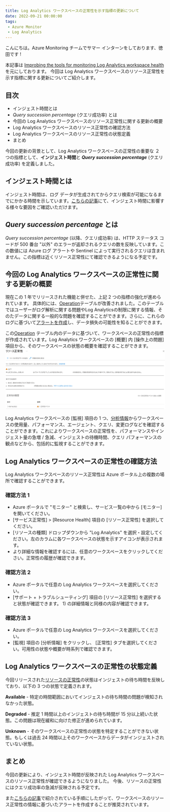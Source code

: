 ```yaml
---
title: Log Analytics ワークスペースの正常性を示す指標の更新について
date: 2022-09-21 00:00:00
tags:
 - Azure Monitor
 - Log Analytics
---
```


こんにちは。Azure Monitoring チームでサマー インターンをしております、徳田です ! 

本記事は [Improbing the tools for monitoring Log Analytics workspace health](https://techcommunity.microsoft.com/t5/azure-observability-blog/improving-the-tools-for-monitoring-log-analytics-workspace/ba-p/3566634)を元にしております。 
今回は Log Analytics ワークスペースのリソース正常性を示す指標に関する更新についてご紹介します。

<!-- more -->

## 目次
- インジェスト時間とは
- *Query succession percentage* (クエリ成功率) とは
- 今回の Log Analytics ワークスペースのリソース正常性に関する更新の概要
- Log Analytics ワークスペースのリソース正常性の確認方法
- Log Analytics ワークスペースのリソース正常性の状態定義
- まとめ

今回の更新の背景として、Log Analytics ワークスペースの正常性の重要な ２ つの指標として、**インジェスト時間**と ***Query succession percentage*** (クエリ成功率) を定義しました。

## インジェスト時間とは
インジェスト時間は、ログ データが生成されてからクエリ検索が可能になるまでにかかる時間を示しています。[こちらの記事](https://docs.microsoft.com/ja-jp/azure/azure-monitor/logs/data-ingestion-time)にて、インジェスト時間に影響する様々な要因をご確認いただけます。

## *Query succession percentage* とは
*Query succession percentage* (以降、クエリ成功率) は、HTTP ステータス コードが 500 番台 "以外" のエラーが返却されるクエリの数を反映しています。この数値には Azure ログ アラートや Sentinel によって実行されるクエリは含まれません。この指標は近くリソース正常性にて確認できるようになる予定です。

## 今回の Log Analytics ワークスペースの正常性に関する更新の概要
現在この 1 年でリリースされた機能と併せた、上記 2 つの指標の強化が進められています。
具体的には、[Operation](https://docs.microsoft.com/ja-jp/azure/azure-monitor/reference/tables/operation)テーブルが改善されました。このテーブルではユーザーがログ解析に関する問題やLog Analyticsの制限に関する情報、そのたデータに関する一般的な問題を確認することができます。さらに、これらのログに基づいて[アラートを作成](https://docs.microsoft.com/ja-jp/azure/azure-monitor/logs/daily-cap#alert-when-daily-cap-is-reached)し、データ損失の可能性を知ることができます。

この[Operation](https://docs.microsoft.com/ja-jp/azure/azure-monitor/reference/tables/operation) テーブル内のデータに基づいて、ワークスペースの正常性の指標が作成されています。Log Analytics ワークスペースの [概要] 内 [操作上の問題] 項目から、そのワークスペースの状態の概要を確認することができます。
![Azure ポータルで確認できるリソース正常性の例](./UpdateLAHealth/warning_status.png)

Log Analytics ワークスペースの [監視] 項目の 1 つ、[分析情報](https://docs.microsoft.com/ja-jp/azure/azure-monitor/logs/log-analytics-workspace-insights-overview)からワークスペースの使用量、パフォーマンス、エージェント、クエリ、変更ログなどを確認することができます。これによりワークスペースの正常性を、パフォーマンスやインジェスト量の急増 / 急減、インジェストの待機時間、クエリ パフォーマンスの観点などから、包括的に監視することができます。

## Log Analytics ワークスペースの正常性の確認方法
Log Analytics ワークスペースのリソース正常性は Azure ポータル上の複数の場所で確認することができます。
### 確認方法 1
- Azure ポータルで "モニター" と検索し、サービス一覧の中から [モニター] を開いてください。
- [サービス正常性] > [Resource Health] 項目の [リソース正常性] を選択してください。
- [リソースの種類] ドロップダウンから "Log Analytics" を選択・設定してください。左のカラムに各ワークスペースの状態を示すアイコンが表示されます。
- より詳細な情報を確認するには、任意のワークスペースをクリックしてください。正常性の履歴が確認できます。

### 確認方法 2
- Azure ポータルで任意の Log Analytics ワークスペースを選択してください。
- [サポート + トラブルシューティング] 項目の [リソース正常性] を選択すると状態が確認できます。 1) の詳細情報と同様の内容が確認できます。

### 確認方法 3
- Azure ポータルで任意の Log Analytics ワークスペースを選択してください。
- [監視] 項目の [分析情報] をクリックし、 [正常性] タブを選択してください。可用性の状態や概要が時系列で確認できます。

## Log Analytics ワークスペースの正常性の状態定義
今回リリースされた[リソースの正常性](https://docs.microsoft.com/ja-jp/azure/service-health/resource-health-overview)の状態はインジェストの待ち時間を反映しており、以下の 3 つの状態で定義されます。

**Available** - 特定の時間範囲においてインジェストの待ち時間の問題が検知されなかった状態。

**Degraded** - 推定 1 時間以上のインジェストの待ち時間が 15 分以上続いた状態。この問題は現在緩和に向けた修正が進められています。

**Unknown** - そのワークスペースの正常性の状態を特定することができない状態。もしくは過去 24 時間以上そのワークペースからデータがインジェストされていない状態。

## まとめ
今回の更新により、インジェスト時間が反映された Log Analytics ワークスペースのリソース正常性が確認できるようになりました。
今後、リソースの正常性にはクエリ成功率の急減が反映される予定です。

また[こちらの記事](https://docs.microsoft.com/ja-jp/azure/azure-monitor/alerts/alerts-create-new-alert-rule?tabs=metric)で紹介されている手順にしたがって、ワークスペースのリソース正常性の情報に基づいたアラートを作成することが推奨されています。
